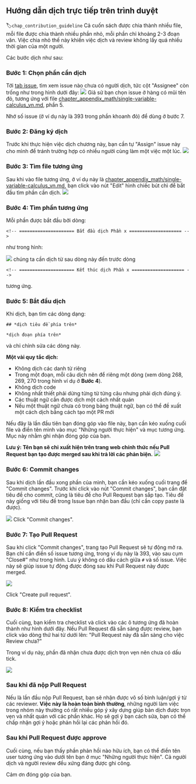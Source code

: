 ## Hướng dẫn dịch trực tiếp trên trình duyệt
:label:`chap_contribution_guideline`
Cả cuốn sách được chia thành nhiều file, mỗi file được chia thành nhiều phần nhỏ, mỗi phần chỉ khoảng 2-3 đoạn văn. Việc chia nhỏ thế này khiến việc dịch và review không lấy quá nhiều thời gian của một người.

Các bước dịch như sau:

### Bước 1: Chọn phần cần dịch
Tới [tab issue](https://github.com/aivivn/d2l-vn/issues), tìm xem issue nào chưa có người dịch, tức cột "Assignee" còn trống như trong hình dưới đây:
![](./translation_team/step1.png)
Giả sử bạn chọn issue ở hàng có mũi tên đỏ, tương ứng với file [chapter_appendix_math/single-variable-calculus_vn.md](https://github.com/aivivn/d2l-vn/blob/master/chapter_appendix_math/single-variable-calculus_vn.md), phần 5.

Nhớ số issue (ở ví dụ này là 393 trong phần khoanh đỏ) để dùng ở bước 7.

### Bước 2: Đăng ký dịch
Trước khi thực hiện việc dịch chương này, bạn cần tự "Assign" issue này cho mình để tránh trường hợp có nhiều người cùng làm một việc một lúc.
![](./translation_team/step2.png)


### Bước 3: Tìm file tương ứng
Sau khi vào file tương ứng, ở ví dụ này là [chapter_appendix_math/single-variable-calculus_vn.md](https://github.com/aivivn/d2l-vn/blob/master/chapter_appendix_math/single-variable-calculus_vn.md), bạn click vào nút "Edit" hình chiếc bút chì để bắt đầu tìm phần cần dịch.
![](./translation_team/step3.png)

### Bước 4: Tìm phần tương ứng
Mỗi phần được bắt đầu bởi dòng:
```
<!-- ===================== Bắt đầu dịch Phần x ==================== -->
```
như trong hình:

![](./translation_team/step4.png)
chúng ta cần dịch từ sau dòng này đến trước dòng
```
<!-- ===================== Kết thúc dịch Phần x ==================== -->
```
tương ứng.

### Bước 5: Bắt đầu dịch
Khi dịch, bạn tìm các dòng dạng:
```
## *dịch tiêu đề phía trên*

*dịch đoạn phía trên*
```
và chỉ chỉnh sửa các dòng này.

**Một vài quy tắc dịch:**
* Không dịch các danh từ riêng
* Trong một đoạn, mỗi câu dịch nên để riêng một dòng (xem dòng 268, 269, 270 trong hình ví dụ ở **Bước 4**).
* Không dịch code
* Không nhất thiết phải dừng từng từ từng câu nhưng phải dịch đúng ý.
* Các thuật ngữ cần được dịch một cách nhất quán
* Nếu một thuật ngữ chưa có trong bảng thuật ngữ, bạn có thể đề xuất một cách dịch bằng cách tạo một PR mới

Nếu đây là lần đầu tiên bạn đóng góp vào file này, bạn cần kéo xuống cuối file và điền tên mình vào mục "Những người thực hiện" và mục tương ứng. Mục này nhằm ghi nhận đóng góp của bạn.

**Lưu ý: Tên bạn sẽ chỉ xuất hiện trên trang web chính thức nếu Pull Request bạn tạo được merged sau khi trả lời các phản biện.**
![](./translation_team/step5.png)

### Bước 6: Commit changes
Sau khi dịch lần đầu xong phần của mình, bạn cần kéo xuống cuối trang để "Commit changes". Trước khi click vào nút "Commit changes", bạn cần đặt tiêu đề cho commit, cũng là tiêu đề cho Pull Request bạn sắp tạo. Tiêu đề này giống với tiêu đề trong Issue bạn nhận ban đầu (chỉ cần copy paste là được).


![](./translation_team/step6.png)
Click "Commit changes".

### Bước 7: Tạo Pull Request
Sau khi click "Commit changes", trang tạo Pull Request sẽ tự động mở ra. Bạn chỉ cần điền số issue tương ứng, trong ví dụ này là 393, vào sau cụm "Close#" như trong hình. Lưu ý không có dấu cách giữa `#` và số issue. Việc này sẽ giúp issue tự động được đóng sau khi Pull Request này được merged.

![](./translation_team/step7.png)

Click "Create pull request".

### Bước 8: Kiểm tra checklist
Cuối cùng, bạn kiểm tra checklist và click vào các ô tương ứng đã hoàn thành như hình dưới đây. Nếu Pull Request đã sẵn sàng được review, bạn click vào dòng thứ hai từ dưới lên:
"Pull Request này đã sẵn sàng cho việc Review chưa?"

Trong ví dụ này, phần đã nhận chưa được dịch trọn vẹn nên chưa có dấu tick.

![](./translation_team/step8.png)

### Sau khi đã nộp Pull Request
Nếu là lần đầu nộp Pull Request, bạn sẽ nhận được vô số bình luận/gợi ý từ các reviewer. **Việc này là hoàn toàn bình thường**, những người làm việc trong nhóm này thường có rất nhiều góp ý xây dựng giúp bản dịch được trọn vẹn và nhất quán với các phần khác. Họ sẽ gợi ý bạn cách sửa, bạn có thể chấp nhận gợi ý hoặc phản hồi lại các phản hồi đó.

### Sau khi Pull Request được approve
Cuối cùng, nếu bạn thấy phần phản hồi nào hữu ích, bạn có thể điền tên user tương ứng vào dưới tên bạn ở mục "Những người thực hiện". Cả người dịch và người review đều xứng đáng được ghi công.

Cảm ơn đóng góp của bạn.